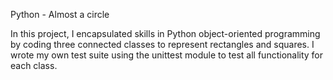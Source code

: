 Python - Almost a circle


In this project, I encapsulated skills in Python object-oriented programming by coding three connected classes to represent rectangles and squares. I wrote my own test suite using the unittest module to test all functionality for each class.
